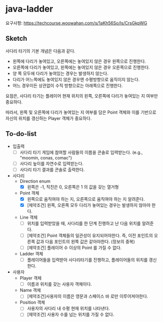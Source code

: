 # java-ladder
요구사항: https://techcourse.woowahan.com/s/1aKh56So/ls/CrsGkpWG

## Sketch
사다리 타기의 기본 개념은 다음과 같다.
- 왼쪽에 다리가 놓여있고, 오른쪽에는 놓여있지 않은 경우 왼쪽으로 진행한다.
- 오른쪽에 다리가 놓여있고, 왼쪽에는 놓여있지 않은 경우 오른쪽으로 진행한다.
- 양 쪽 모두에 다리가 놓여있는 경우는 발생하지 않는다.
- 다리가 어느쪽에도 놓여있지 않은 경우엔 수평방향으로 움직이지 않는다.
- 어느 경우이든 상관없이 수직 방향으로는 아래쪽으로 진행한다.

요점은, 사다리 타기는 플레이어 현재 위치의 왼쪽, 오른쪽에 다리가 놓여있는 지 여부만 중요하다.

따라서, 왼쪽 및 오른쪽에 다리가 놓여있는 지 여부를 담은 Point 객체와 이를 기반으로 자신의 위치를 갱신하는 Player 객체가 중요하다.

## To-do-list
- 입출력
    - [ ] 사다리 타기 게임에 참여할 사람들의 이름을 콘솔로 입력받는다. (e.g., "moomin, conas, comac")
    - [ ] 사다리 높이를 자연수로 입력받는다.
    - [ ] 사다리 타기 결과를 콘솔로 출력한다.
- 사다리
    - Direction enum
        - [x] 왼쪽은 -1, 직진은 0, 오른쪽은 1 의 값을 갖는 열거형
    - Point 객체
        - [x] 왼쪽으로 움직여야 하는 지, 오른쪽으로 움직여야 하는 지 알려준다.
        - [x] [제약조건] 왼쪽, 오른쪽 모두 다리가 놓여있는 경우는 발생하지 않아야 한다.
    - Line 객체
        - [ ] 위치를 입력받았을 때, 사다리를 한 단계 진행하고 난 다음 위치를 알려준다.
        - [ ] [제약조건] Point 객체들의 일관성이 유지되어야한다. 즉, 이전 포인트의 오른쪽 값과 다음 포인트의 왼쪽 값은 같아야한다. (정보의 중복)
        - [ ] [제약조건] 플레이어 수 이상의 Point 를 가질 수 없다.
    - Ladder 객체
        - [ ] 플레이어들을 입력받아 사다리타기를 진행하고, 플레이어들의 위치를 갱신한다.
- 사용자
    - Player 객체
        - [ ] 이름과 위치를 갖는 사용자 객체이다.
    - Name 객체
        - [ ] [제약조건]사용자의 이름은 영문과 스페이스 바 로만 이루어져야한다.
    - Position 객체
        - [ ] 사용자의 사다리 내 수평 현재 위치를 나타낸다.
        - [ ] [제약조건] 사용자 수를 넘는 위치를 가질 수 없다.